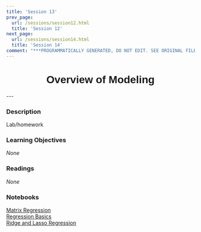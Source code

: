 ```yaml
---
title: 'Session 13'
prev_page:
  url: /sessions/session12.html
  title: 'Session 12'
next_page:
  url: /sessions/session14.html
  title: 'Session 14'
comment: "***PROGRAMMATICALLY GENERATED, DO NOT EDIT. SEE ORIGINAL FILES IN /content***"
---
```

<h1  style="font-family:  Verdana,  Geneva,  sans-serif;  text-align:center">Overview  of  Modeling</h1> 
--- 
 
###  Description 
Lab/homework 
 
###  Learning  Objectives 
*None* 
 
###  Readings 
*None* 
 
###  Notebooks 
[Matrix  Regression](https://rpi.analyticsdojo.com""/notebooks/08-intro-python-pandas.html)<br>[Regression  Basics](https://rpi.analyticsdojo.com""/notebooks/08-intro-python-pandas.html)<br>[Ridge  and  Lasso  Regression](https://rpi.analyticsdojo.com""/notebooks/08-intro-python-pandas.html)
